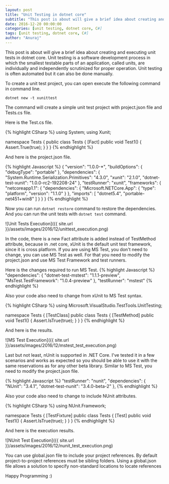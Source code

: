 ```yaml
---
layout: post
title: "Unit Testing in dotnet core"
subtitle: "This post is about will give a brief idea about creating and executing unit tests in dotnet core. Unit testing is a software development process in which the smallest testable parts of an application, called units, are individually and independently scrutinized for proper operation. Unit testing is often automated but it can also be done manually."
date: 2016-12-20 00:00:00
categories: [unit testing, dotnet core, C#]
tags: [unit testing, dotnet core, C#]
author: "Anuraj"
---
```

This post is about will give a brief idea about creating and executing unit tests in dotnet core. Unit testing is a software development process in which the smallest testable parts of an application, called units, are individually and independently scrutinized for proper operation. Unit testing is often automated but it can also be done manually.

To create a unit test project, you can open execute the following command in command line.

`dotnet new -t xunittest`

The command will create a simple unit test project with project.json file and Tests.cs file.

Here is the Test.cs file.

{% highlight CSharp %}
using System;
using Xunit;

namespace Tests
{
    public class Tests
    {
        [Fact]
        public void Test1() 
        {
            Assert.True(true);
        }
    }
}
{% endhighlight %}

And here is the project.json file.

{% highlight Javascript %}
{
  "version": "1.0.0-*",
  "buildOptions": {
    "debugType": "portable"
  },
  "dependencies": {
    "System.Runtime.Serialization.Primitives": "4.3.0",
    "xunit": "2.1.0",
    "dotnet-test-xunit": "1.0.0-rc2-192208-24"
  },
  "testRunner": "xunit",
  "frameworks": {
    "netcoreapp1.1": {
      "dependencies": {
        "Microsoft.NETCore.App": {
          "type": "platform",
          "version": "1.1.0"
        }
      },
      "imports": [
        "dotnet5.4",
        "portable-net451+win8"
      ]
    }
  }
}
{% endhighlight %}

Now you can run `dotnet restore` command to restore the dependencies. And you can run the unit tests with `dotnet test` command.

![Unit Tests Execution]({{ site.url }}/assets/images/2016/12/unittest_execution.png)

In the code, there is a new Fact attribute is added instead of TestMethod attribute, because in .net core, xUnit is the default unit test framework, since it is cross platform. If you are using MS Test, you don't need to change, you can use MS Test as well. For that you need to modify the project.json and use MS Test Framework and test runners. 

Here is the changes required to run MS Test.
{% highlight Javascript %}
"dependencies": {
    "dotnet-test-mstest": "1.1.1-preview",
    "MsTest.TestFramework": "1.0.4-preview"
  },
  "testRunner": "mstest"
{% endhighlight %}

Also your code also need to change from xUnit to MS Test syntax.

{% highlight CSharp %}
using Microsoft.VisualStudio.TestTools.UnitTesting;

namespace Tests
{
    [TestClass]
    public class Tests
    {
        [TestMethod]
        public void Test1() 
        {
            Assert.IsTrue(true);
        }
    }
}
{% endhighlight %}

And here is the results.

![MS Test Execution]({{ site.url }}/assets/images/2016/12/mstest_test_execution.png)

Last but not least, nUnit is supported in .NET Core. I've tested it in a few scenarios and works as expected so you should be able to use it with the same reservations as for any other beta library. Similar to MS Test, you need to modify the project.json file.

{% highlight Javascript %}
"testRunner": "nunit",
"dependencies": {
    "NUnit": "3.4.1",
    "dotnet-test-nunit": "3.4.0-beta-2"
},
{% endhighlight %}

Also your code also need to change to include NUnit attributes.

{% highlight CSharp %}
using NUnit.Framework;

namespace Tests
{
    [TestFixture]
    public class Tests
    {
        [Test]
        public void Test1() 
        {
            Assert.IsTrue(true);
        }
    }
}
{% endhighlight %}

And here is the execution results.

![NUnit Test Execution]({{ site.url }}/assets/images/2016/12/nunit_test_execution.png)

You can use global.json file to include your project references. By default project-to-project references must be sibling folders. Using a global.json file allows a solution to specify non-standard locations to locate references

Happy Programming :)